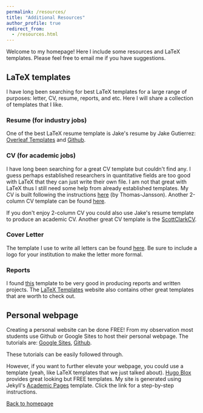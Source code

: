 ```yaml
---
permalink: /resources/
title: "Additional Resources"
author_profile: true
redirect_from: 
  - /resources.html
---
```


Welcome to my homepage! Here I include some resources and LaTeX templates. Please feel free to email me if you have suggestions.

## LaTeX templates

I have long been searching for best LaTeX templates for a large range of purposes: letter, CV, resume, reports, and etc. Here I will share a collection of templates that I like. 

### Resume (for industry jobs)
One of the best LaTeX resume template is Jake's resume by Jake Gutierrez: [Overleaf Templates](https://www.overleaf.com/latex/templates/jakes-resume/syzfjbzwjncs) and [Github](https://github.com/jakegut/resume/blob/master/README.md).

### CV (for academic jobs)
I have long been searching for a great CV template but couldn't find any. I guess perhaps established researchers in quantitative fields are too good with LaTeX that they can just write their own file. I am not that great with LaTeX thus I still need some help from already established templates. My CV is built following the instructions [here](https://www.tjansson.dk/2009/03/writing-a-cv-in-latex/) (by Thomas-Jansson). Another 2-column CV template can be found [here](https://www.latextemplates.com/template/medium-length-graduate-cv). 

If you don't enjoy 2-column CV you could also use Jake's resume template to produce an academic CV. Another great CV template is the [ScottClarkCV](https://github.com/sc932/resume/blob/master/ScottClarkCV.pdf).

### Cover Letter
The template I use to write all letters can be found [here](https://www.overleaf.com/latex/templates/imperial-college-london-cover-letter-template/kdtqbsyyhnmb). Be sure to include a logo for your institution to make the letter more formal.

### Reports 
I found [this](https://www.latextemplates.com/template/sullivan-business-report) template to be very good in producing reports and written projects. The [LaTeX Templates](https://www.latextemplates.com/) website also contains other great templates that are worth to check out.

## Personal webpage

Creating a personal website can be done FREE! From my observation most students use Github or Google Sites to host their personal webpage. The tutorials are: [Google Sites](https://support.google.com/a/users/answer/9310491?hl=en), [Github](https://www.youtube.com/watch?v=o5g-lUuFgpg&ab_channel=TonyTeachesTech).

These tutorials can be easily followed through.

However, if you want to further elevate your webpage, you could use a template (yeah, like LaTeX templates that we just talked about). [Hugo Blox](https://hugoblox.com/templates/) provides great looking but FREE templates. My site is generated using Jekyll's [Academic Pages](https://academicpages.github.io/) template. Click the link for a step-by-step instructions.


[Back to homepage](https://xizeye.github.io/)
